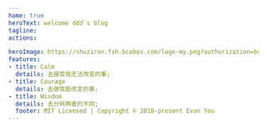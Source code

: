 ```yaml
---
home: true
heroText: welcome ddd`s blog
tagline: 
actions:

heroImage: https://shuziren.fsh.bcebos.com/logo-my.png?authorization=bce-auth-v1/1224cab966e349de9a27cd0d3bbfa43b/2023-05-07T15%3A41%3A52Z/-1/host/e180ea4a66167e54a4858545b9f06b9f3339e15f820aafe3fc8e6eff8c58e101
features:
- title: Calm
  details: 去接受我无法改变的事;
- title: Courage
  details: 去做我能改变的事;
- title: Wisdom
  details: 去分辨两者的不同;
  footer: MIT Licensed | Copyright © 2018-present Evan You
---
```


